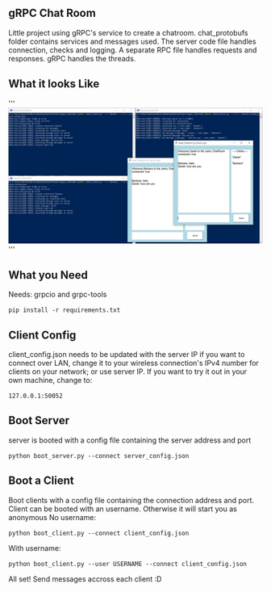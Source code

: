 ## gRPC Chat Room ##

Little project using gRPC's service to create a chatroom.
chat_protobufs folder contains services and messages used.
The server code file handles connection, checks and logging. A separate RPC file handles requests and responses.
gRPC handles the threads.

## What it looks Like ##
'''
![Alt text](examples/chat_example.JPG?raw=true "Example chat and logs")
'''

## What you Need ##
Needs: grpcio and grpc-tools
```
pip install -r requirements.txt
```

## Client Config ##
client_config.json needs to be updated with the server IP
if you want to connect over LAN, change it to your wireless connection's IPv4 number for clients on your network; or use server IP.
If you want to try it out in your own machine, change to:
```
127.0.0.1:50052
```

## Boot Server ##
server is booted with a config file containing the server address and port
```
python boot_server.py --connect server_config.json
```

## Boot a Client ##
Boot clients with a config file containing the connection address and port. 
Client can be booted with an username. Otherwise it will start you as anonymous
No username:
```
python boot_client.py --connect client_config.json
```
With username:
```
python boot_client.py --user USERNAME --connect client_config.json
```

All set! Send messages accross each client :D
